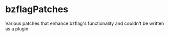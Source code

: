 # bzflagPatches
Various patches that enhance bzflag's functionality and couldn't be written as a plugin
